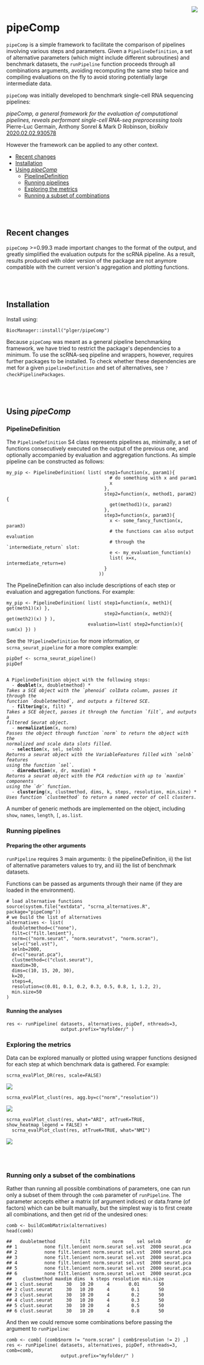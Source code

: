 <img align="right" style="margin-left: 20px;" src="sticker.png"/>

# pipeComp

`pipeComp` is a simple framework to facilitate the comparison of pipelines involving various steps and parameters. Given a `PipelineDefinition`, a set of alternative parameters (which might include different subroutines) and benchmark datasets, the `runPipeline` function proceeds through all combinations arguments, avoiding recomputing the same step twice and compiling evaluations on the fly to avoid storing potentially large intermediate data.

`pipeComp` was initially developed to benchmark single-cell RNA sequencing pipelines:

_pipeComp, a general framework for the evaluation of computational pipelines, reveals performant single-cell RNA-seq preprocessing tools_<br/>
Pierre-Luc Germain, Anthony Sonrel & Mark D Robinson, 
bioRxiv [2020.02.02.930578](https://doi.org/10.1101/2020.02.02.930578)

However the framework can be applied to any other context.

* [Recent changes](#recent-changes)
* [Installation](#installation)
* [Using _pipeComp_](#using-pipecomp)
  * [PipelineDefinition](#pipelinedefinition)
  * [Running pipelines](#running-pipelines)
  * [Exploring the metrics](#exploring-the-metrics)
  * [Running a subset of combinations](#running-only-a-subset-of-the-combinations)

<br/><br/>

## Recent changes

`pipeComp` >=0.99.3 made important changes to the format of the output, and greatly simplified the evaluation outputs for the scRNA pipeline. 
As a result, results produced with older version of the package are not anymore compatible with the current version's aggregation and plotting functions.

<br/><br/>

## Installation

Install using:

```{r}
BiocManager::install("plger/pipeComp")
```

Because `pipeComp` was meant as a general pipeline benchmarking framework, we have tried to restrict the package's dependencies to a minimum. 
To use the scRNA-seq pipeline and wrappers, however, requires further packages to be installed. To check whether these dependencies are met for a given `pipelineDefinition` and set of alternatives, see `?checkPipelinePackages`.

<br/><br/>

## Using _pipeComp_

### PipelineDefinition

The `PipelineDefinition` S4 class represents pipelines as, minimally, a set of functions consecutively executed on the output of the previous one, and optionally accompanied by evaluation and aggregation functions. As simple pipeline can be constructed as follows:

```{r, eval=FALSE}
my_pip <- PipelineDefinition( list( step1=function(x, param1){
                                      # do something with x and param1
                                      x
                                    },
                                    step2=function(x, method1, param2){
                                      get(method1)(x, param2)
                                    },
                                    step3=function(x, param3){
                                      x <- some_fancy_function(x, param3)
                                      # the functions can also output evaluation
                                      # through the `intermediate_return` slot:
                                      e <- my_evaluation_function(x)
                                      list( x=x, intermediate_return=e)
                                    }
                                  ))
```

The PipelineDefinition can also include descriptions of each step or evaluation and aggregation functions. For example:
```{r, eval=FALSE}
my_pip <- PipelineDefinition( list( step1=function(x, meth1){ get(meth1)(x) },
                                    step2=function(x, meth2){ get(meth2)(x) } ),
                              evaluation=list( step2=function(x){ sum(x) }) )
```


See the `?PipelineDefinition` for more information, or `scrna_seurat_pipeline` for a more complex example:

```{r}
pipDef <- scrna_seurat_pipeline()
pipDef
```
<pre><code>
A PipelineDefinition object with the following steps:
  - <b>doublet</b>(x, doubletmethod) *
<i>Takes a SCE object with the `phenoid` colData column, passes it through the </i>
<i>function `doubletmethod`, and outputs a filtered SCE.</i>
  - <b>filtering</b>(x, filt) *
<i>Takes a SCE object, passes it through the function `filt`, and outputs a </i>
<i>filtered Seurat object.</i>
  - <b>normalization</b>(x, norm)
<i>Passes the object through function `norm` to return the object with the </i>
<i>normalized and scale data slots filled.</i>
  - <b>selection</b>(x, sel, selnb)
<i>Returns a seurat object with the VariableFeatures filled with `selnb` features </i>
<i>using the function `sel`.</i>
  - <b>dimreduction</b>(x, dr, maxdim) *
<i>Returns a seurat object with the PCA reduction with up to `maxdim` components </i>
<i>using the `dr` function.</i>
  - <b>clustering</b>(x, clustmethod, dims, k, steps, resolution, min.size) *
<i>Uses function `clustmethod` to return a named vector of cell clusters.</i>
</code></pre>

A number of generic methods are implemented on the object, including `show`, `names`, `length`, `[`, `as.list`.

### Running pipelines

#### Preparing the other arguments

`runPipeline` requires 3 main arguments: i) the pipelineDefinition, ii) the list of alternative parameters values to try, and iii) the list of benchmark datasets.

Functions can be passed as arguments through their name (if they are loaded in the environment).

```{r}
# load alternative functions
source(system.file("extdata", "scrna_alternatives.R", package="pipeComp"))
# we build the list of alternatives
alternatives <- list(
  doubletmethod=c("none"),
  filt=c("filt.lenient"),
  norm=c("norm.seurat", "norm.seuratvst", "norm.scran"),
  sel=c("sel.vst"),
  selnb=2000,
  dr=c("seurat.pca"),
  clustmethod=c("clust.seurat"),
  maxdim=30,
  dims=c(10, 15, 20, 30),
  k=20,
  steps=4,
  resolution=c(0.01, 0.1, 0.2, 0.3, 0.5, 0.8, 1, 1.2, 2),
  min.size=50   
)
```

#### Running the analyses

```{r}
res <- runPipeline( datasets, alternatives, pipDef, nthreads=3,
                    output.prefix="myfolder/" )
```

### Exploring the metrics

Data can be explored manually or plotted using wrapper functions designed for each step at which benchmark data is gathered. For example:

```{r}
scrna_evalPlot_DR(res, scale=FALSE)
```

<img src="inst/docs/dr_stats_example.png"/>

```{r}
scrna_evalPlot_clust(res, agg.by=c("norm","resolution"))
```

<img src="inst/docs/clust_stats_example.png"/>

```{r}
scrna_evalPlot_clust(res, what="ARI", atTrueK=TRUE, show_heatmap_legend = FALSE) + 
  scrna_evalPlot_clust(res, atTrueK=TRUE, what="NMI")
```

<img src="inst/docs/clustK_stats_example.png"/>

<br/><br/>

### Running only a subset of the combinations

Rather than running all possible combinations of parameters, one can run only a subset of them through the `comb` parameter of `runPipeline`. The parameter accepts either a matrix (of argument indices) or data.frame (of factors) which can be built manually, but the simplest way is to first create all combinations, and then get rid of the undesired ones:

```{r}
comb <- buildCombMatrix(alternatives)
head(comb)
```

```
##   doubletmethod         filt        norm     sel selnb         dr
## 1          none filt.lenient norm.seurat sel.vst  2000 seurat.pca
## 2          none filt.lenient norm.seurat sel.vst  2000 seurat.pca
## 3          none filt.lenient norm.seurat sel.vst  2000 seurat.pca
## 4          none filt.lenient norm.seurat sel.vst  2000 seurat.pca
## 5          none filt.lenient norm.seurat sel.vst  2000 seurat.pca
## 6          none filt.lenient norm.seurat sel.vst  2000 seurat.pca
##    clustmethod maxdim dims  k steps resolution min.size
## 1 clust.seurat     30   10 20     4       0.01       50
## 2 clust.seurat     30   10 20     4        0.1       50
## 3 clust.seurat     30   10 20     4        0.2       50
## 4 clust.seurat     30   10 20     4        0.3       50
## 5 clust.seurat     30   10 20     4        0.5       50
## 6 clust.seurat     30   10 20     4        0.8       50
```

And then we could remove some combinations before passing the argument to `runPipeline`:

```{r}
comb <- comb[ (comb$norm != "norm.scran" | comb$resolution != 2) ,]
res <- runPipeline( datasets, alternatives, pipDef, nthreads=3, comb=comb,
                    output.prefix="myfolder/" )
```
